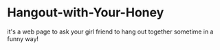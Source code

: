 # Hangout-with-Your-Honey
it's a web page to ask your girl friend to hang out together sometime in a funny way!
